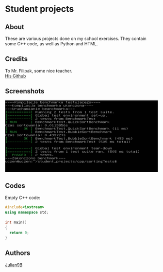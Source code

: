 # Student projects

## About
These are various projects done on my school exercises. They contain some C++ code, as well as Python and HTML.

## Credits
To Mr. Filipak, some nice teacher.  
[His Github](https://github.com/marcin-filipiak)

## Screenshots
![Result of tests](images/Przechwytywanie.PNG)

## Codes
Empty C++ code:  

```cpp
#include<iostream>
using namespace std;

int main()
{
  return 0;
}
```

## Authors
[Julian9B](https://github.com/Julian9B)
